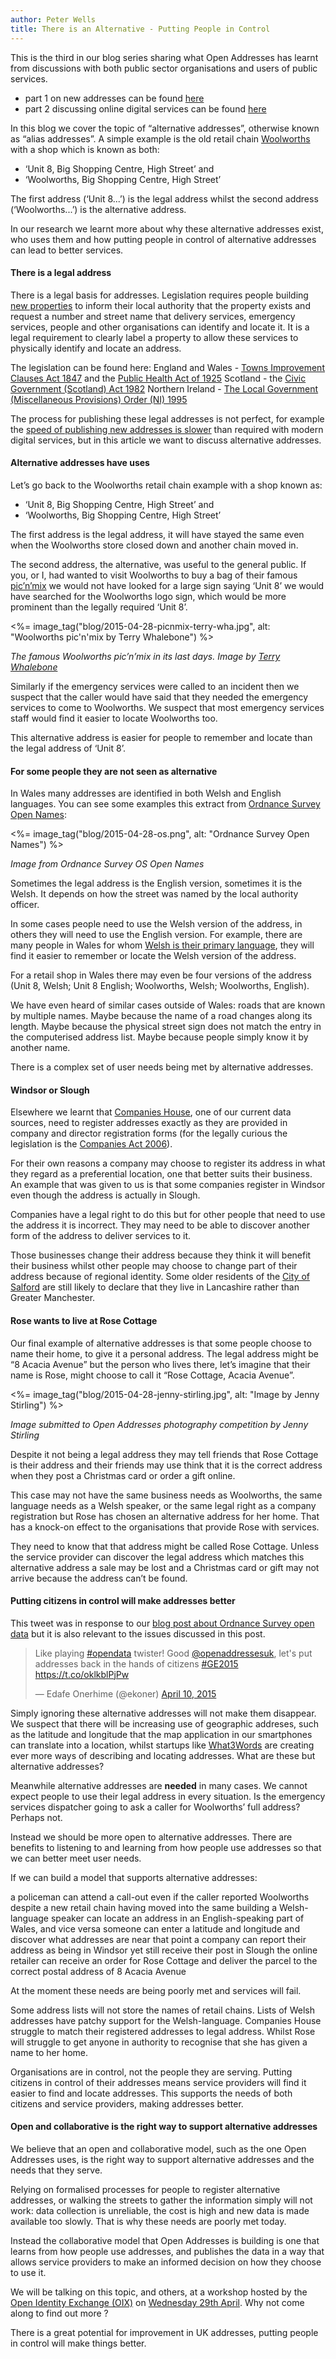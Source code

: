 ```yaml
---
author: Peter Wells
title: There is an Alternative - Putting People in Control
---
```


This is the third in our blog series sharing what Open Addresses has learnt from discussions with both public sector organisations and users of public services.

* part 1 on new addresses can be found [here](/blog/2015/03/31/better-addresses-new-addresses)
* part 2 discussing online digital services can be found [here](/blog/2015/04/16/better-addresses-2)

In this blog we cover the topic of “alternative addresses”, otherwise known as “alias addresses”. A simple example is the old retail chain [Woolworths](http://en.wikipedia.org/wiki/Woolworths_Group) with a shop which is known as both:

* ‘Unit 8, Big Shopping Centre, High Street’ and
* ‘Woolworths, Big Shopping Centre, High Street’

The first address (‘Unit 8...’) is the legal address whilst the second address (‘Woolworths...’) is the alternative address.

In our research we learnt more about why these alternative addresses exist, who uses them and how putting people in control of alternative addresses can lead to better services.

#### There is a legal address

There is a legal basis for addresses. Legislation requires people building [new properties](/blog/2015/03/31/better-addresses-new-addresses) to inform their local authority that the property exists and request a number and street name that delivery services, emergency services, people and other organisations can identify and locate it. It is a legal requirement to clearly label a property to allow these services to physically identify and locate an address.

The legislation can be found here:
England and Wales - [Towns Improvement Clauses Act 1847](http://www.legislation.gov.uk/ukpga/Vict/10-11/34) and the [Public Health Act of 1925](http://www.legislation.gov.uk/ukpga/Geo5/15-16/71)
Scotland - the [Civic Government (Scotland) Act 1982](http://www.legislation.gov.uk/ukpga/1982/45/section/97)
Northern Ireland - [The Local Government (Miscellaneous Provisions) Order (NI) 1995](http://www.legislation.gov.uk/nisi/1995/759/contents)

The process for publishing these legal addresses is not perfect, for example the [speed of publishing new addresses is slower](/blog/2015/03/31/better-addresses-new-addresses) than required with modern digital services, but in this article we want to discuss alternative addresses.

#### Alternative addresses have uses

Let’s go back to the Woolworths retail chain example with a shop known as: 

* ‘Unit 8, Big Shopping Centre, High Street’ and
* ‘Woolworths, Big Shopping Centre, High Street’

The first address is the legal address, it will have stayed the same even when the Woolworths store closed down and another chain moved in.

The second address, the alternative, was useful to the general public. If you, or I, had wanted to visit Woolworths to buy a bag of their famous [pic’n’mix](http://news.bbc.co.uk/1/hi/england/london/7903509.stm) we would not have looked for a large sign saying ‘Unit 8’ we would have searched for the Woolworths logo sign, which would be more prominent than the legally required ‘Unit 8’.

<%= image_tag("blog/2015-04-28-picnmix-terry-wha.jpg", alt: "Woolworths pic'n'mix by Terry Whalebone") %>

*The famous Woolworths pic’n’mix in its last days. Image by [Terry Whalebone](https://www.flickr.com/photos/terry_wha/)*

Similarly if the emergency services were called to an incident then we suspect that the caller would have said that they needed the emergency services to come to Woolworths. We suspect that most emergency services staff would find it easier to locate Woolworths too.

This alternative address is easier for people to remember and locate than the legal address of ‘Unit 8’. 

#### For some people they are not seen as alternative

In Wales many addresses are identified in both Welsh and English languages. You can see some examples this extract from [Ordnance Survey Open Names](http://www.ordnancesurvey.co.uk/business-and-government/products/os-open-names.html):

<%= image_tag("blog/2015-04-28-os.png", alt: "Ordnance Survey Open Names") %>

*Image from Ordnance Survey OS Open Names*

Sometimes the legal address is the English version, sometimes it is the Welsh. It depends on how the street was named by the local authority officer.

In some cases people need to use the Welsh version of the address, in others they will need to use the English version.  For example, there are many people in Wales for whom [Welsh is their primary language](http://en.wikipedia.org/wiki/Languages_of_Wales), they will find it easier to remember or locate the Welsh version of the address.

For a retail shop in Wales there may even be four versions of the address (Unit 8, Welsh; Unit 8 English; Woolworths, Welsh; Woolworths, English).

We have even heard of similar cases outside of Wales: roads that are known by multiple names. Maybe because the name of a road changes along its length. Maybe because the physical street sign does not match the entry in the computerised address list. Maybe because people simply know it by another name.

There is a complex set of user needs being met by alternative addresses.

#### Windsor or Slough

Elsewhere we learnt that [Companies House](https://www.gov.uk/government/organisations/companies-house), one of our current data sources, need to register addresses exactly as they are provided in company and director registration forms (for the legally curious the legislation is the [Companies Act 2006](http://www.legislation.gov.uk/ukpga/2006/46/contents)).

For their own reasons a company may choose to register its address in what they regard as a preferential location, one that better suits their business. An example that was given to us is that some companies register in Windsor even though the address is actually in Slough.

Companies have a legal right to do this but for other people that need to use the address it is incorrect. They may need to be able to discover another form of the address to deliver services to it.

Those businesses change their address because they think it will benefit their business whilst other people may choose to change part of their address because of regional identity. Some older residents of the [City of Salford](http://en.wikipedia.org/wiki/Salford,_Greater_Manchester) are still likely to declare that they live in Lancashire rather than Greater Manchester.

#### Rose wants to live at Rose Cottage

Our final example of alternative addresses is that some people choose to name their home, to give it a personal address. The legal address might be “8 Acacia Avenue” but the person who lives there, let’s imagine that their name is Rose, might choose to call it “Rose Cottage, Acacia Avenue”. 

<%= image_tag("blog/2015-04-28-jenny-stirling.jpg", alt: "Image by Jenny Stirling") %>

*Image submitted to Open Addresses photography competition by Jenny Stirling*

Despite it not being a legal address they may tell friends that Rose Cottage is  their address and their friends may use think that it is the correct address when they post a Christmas card or order a gift online.

This case may not have the same business needs as Woolworths, the same language needs as a Welsh speaker, or the same legal right as a company registration but Rose has chosen an alternative address for her home. That has a knock-on effect to the organisations that provide Rose with services.

They need to know that that address might be called Rose Cottage. Unless the service provider can discover the legal address which matches this alternative address a sale may be lost and a Christmas card or gift may not arrive because the address can’t be found.

#### Putting citizens in control will make addresses better

This tweet was in response to our [blog post about Ordnance Survey open data](https://alpha.openaddressesuk.org/blog/2015/05/09/ordnance-survey-open-data) but it is also relevant to the issues discussed in this post.

<blockquote class="twitter-tweet" lang="en"><p>Like playing <a href="https://twitter.com/hashtag/opendata?src=hash">#opendata</a> twister! Good <a href="https://twitter.com/openaddressesuk">@openaddressesuk</a>, let&#39;s put addresses back in the hands of citizens <a href="https://twitter.com/hashtag/GE2015?src=hash">#GE2015</a> <a href="https://t.co/oklkblPjPw">https://t.co/oklkblPjPw</a></p>&mdash; Edafe Onerhime (@ekoner) <a href="https://twitter.com/ekoner/status/586411793456594944">April 10, 2015</a></blockquote>
<script async src="//platform.twitter.com/widgets.js" charset="utf-8"></script>

Simply ignoring these alternative addresses will not make them disappear. We suspect that there will be increasing use of geographic addreses, such as the latitude and longitude that the map application in our smartphones can translate into a location, whilst startups like [What3Words](http://what3words.com/) are creating ever more ways of describing and locating addresses. What are these but alternative addresses?

Meanwhile alternative addresses are **needed** in many cases. We cannot expect people to use their legal address in every situation. Is the emergency services dispatcher going to ask a caller for Woolworths’ full address? Perhaps not.

Instead we should be more open to alternative addresses. There are benefits to listening to and learning from how people use addresses so that we can better meet user needs.

If we can build a model that supports alternative addresses:

a policeman can attend a call-out even if the caller reported Woolworths despite a new retail chain having moved into the same building
a Welsh-language speaker can locate an address in an English-speaking part of Wales, and vice versa
someone can enter a latitude and longitude and discover what addresses are near that point
a company can report their address as being in Windsor yet still receive their post in Slough
the online retailer can receive an order for Rose Cottage and deliver the parcel to the correct postal address of 8 Acacia Avenue

At the moment these needs are being poorly met and services will fail.

Some address lists will not store the names of retail chains. Lists of Welsh addresses have patchy support for the Welsh-language. Companies House struggle to match their registered addresses to legal address. Whilst Rose will struggle to get anyone in authority to recognise that she has given a name to her home.

Organisations are in control, not the people they are serving. Putting citizens in control of their addresses means service providers will find it easier to find and locate addresses. This supports the needs of both citizens and service providers, making addresses better.

#### Open and collaborative is the right way to support alternative addresses

We believe that an open and collaborative model, such as the one Open Addresses uses, is the right way to support alternative addresses and the needs that they serve.

Relying on formalised processes for people to register alternative addresses, or walking the streets to gather the information simply will not work: data collection is unreliable, the cost is high and new data is made available too slowly. That is why these needs are poorly met today.

Instead the collaborative model that Open Addresses is building is one that learns from how people use addresses, and publishes the data in a way that allows service providers to make an informed decision on how they choose to use it.

We will be talking on this topic, and others, at a workshop hosted by the [Open Identity Exchange (OIX)](http://oixuk.org/) on [Wednesday 29th April](https://www.eventbrite.co.uk/e/oix-workshop-wednesday-29th-april-2015-tickets-16013440632). Why not come along to find out more ?

There is a great potential for improvement in UK addresses, putting people in control will make things better.





